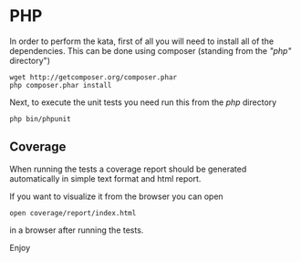 # PHP

In order to perform the kata, first of all you will need to install all of the dependencies. This can be done using
composer (standing from the *"php"* directory")

```shell
wget http://getcomposer.org/composer.phar
php composer.phar install
```

Next, to execute the unit tests you need run this from the *php* directory

    php bin/phpunit

## Coverage

When running the tests a coverage report should be generated automatically in simple text format and html report.

If you want to visualize it from the browser you can open

    open coverage/report/index.html

in a browser after running the tests.

Enjoy

